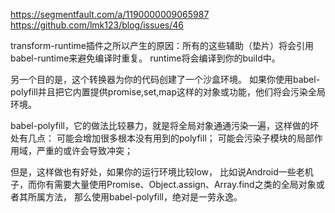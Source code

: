 https://segmentfault.com/a/1190000009065987
https://github.com/lmk123/blog/issues/46

transform-runtime插件之所以产生的原因：所有的这些辅助（垫片）将会引用babel-runtime来避免编译时重复。
runtime将会编译到你的build中。

另一个目的是，这个转换器为你的代码创建了一个沙盒环境。
如果你使用babel-polyfill并且把它内置提供promise,set,map这样的对象或功能，他们将会污染全局环境。





babel-polyfill，它的做法比较暴力，就是将全局对象通通污染一遍，这样做的坏处有几点：
可能会增加很多根本没有用到的polyfill；
可能会污染子模块的局部作用域，严重的或许会导致冲突；

但是，这样做也有好处，如果你的运行环境比较low，
比如说Android一些老机子，而你有需要大量使用Promise、Object.assign、Array.find之类的全局对象或者其所属方法，
那么使用babel-polyfill，绝对是一劳永逸。